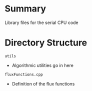 # Summary
Library files for the serial CPU code

# Directory Structure
`utils`
- Algorithmic utilities go in here

`fluxFunctions.cpp`
- Definition of the flux functions